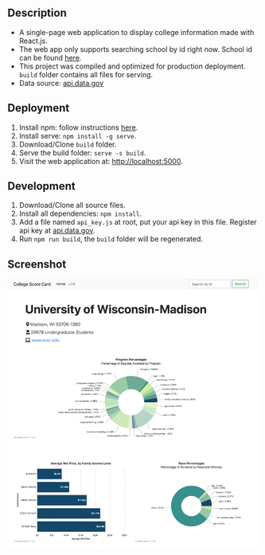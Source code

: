 ## Description
- A single-page web application to display college information made with React.js.  
- The web app only supports searching school by id right now. School id can be found [here](https://collegescorecard.ed.gov/data/documentation/).
- This project was compiled and optimized for production deployment. `build` folder contains all files for serving.
- Data source: [api.data.gov](https://api.data.gov/)  

## Deployment  
1. Install npm: follow instructions [here](https://www.npmjs.com/get-npm).  
2. Install serve: `npm install -g serve`.
3. Download/Clone `build` folder.
3. Serve the build folder: `serve -s build`.
4. Visit the web application at: [http://localhost:5000](http://localhost:5000).  

## Development  
1. Download/Clone all source files.  
2. Install all dependencies: `npm install`.
3. Add a file named `api_key.js` at root, put your api key in this file. Register api key at [api.data.gov](https://api.data.gov/).
4. Run `npm run build`, the `build` folder will be regenerated.

## Screenshot

![screenshot](./screenshot.png)

